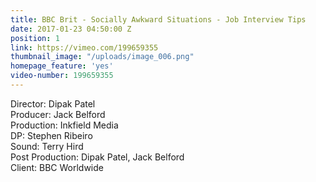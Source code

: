 ```yaml
---
title: BBC Brit - Socially Awkward Situations - Job Interview Tips
date: 2017-01-23 04:50:00 Z
position: 1
link: https://vimeo.com/199659355
thumbnail_image: "/uploads/image_006.png"
homepage_feature: 'yes'
video-number: 199659355
---
```


Director: Dipak Patel<br>
Producer: Jack Belford<br>
Production: Inkfield Media<br>
DP: Stephen Ribeiro<br>
Sound: Terry Hird<br>
Post Production: Dipak Patel, Jack Belford<br>
Client: BBC Worldwide<br>